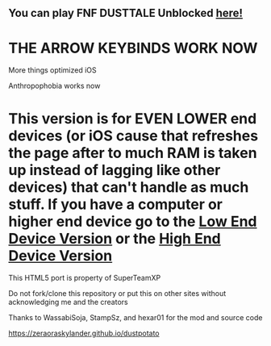 ## You can play FNF DUSTTALE Unblocked [here!](https://superteamxx.github.io/FNF-DUSTTALE-Web-Potato-Device/)
 # THE ARROW KEYBINDS WORK NOW
 More things optimized iOS
 
 Anthropophobia works now
 # This version is for EVEN LOWER end devices (or iOS cause that refreshes the page after to much RAM is taken up instead of lagging like other devices) that can't handle as much stuff. If you have a computer or higher end device go to the [Low End Device Version](https://github.com/SuperTeamXP/FNF-DUSTTALE-Web-Low-End-Device) or the [High End Device Version](https://github.com/SuperTeamXP/FNF-DUSTTALE-Web-High-End-Device)

This HTML5 port is property of SuperTeamXP

Do not fork/clone this repository or put this on other sites without acknowledging me and the creators

Thanks to WassabiSoja, StampSz, and hexar01 for the mod and source code

https://zeraoraskylander.github.io/dustpotato
